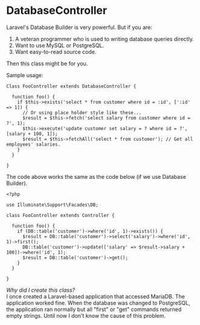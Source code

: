 # DatabaseController

Laravel's Database Builder is very powerful. But if you are:
1. A veteran programmer who is used to writing database queries directly.
2. Want to use MySQL or PostgreSQL.
3. Want easy-to-read source code.

Then this class might be for you.

Sample usage:

```
Class FooController extends DatabaseController {

  function foo() {
    if $this->exists('select * from customer where id = :id', [':id' => 1]) {
      // Or using place holder style like these...
      $result = $this->fetch('select salary from customer where id = ?', 1);
      $this->execute('update customer set salary = ? where id = ?', [salary + 100, 1]);
      $result = $this->fetchAll('select * from customer'); // Get all employees' salaries.
    }
  }

}
```

The code above works the same as the code below (if we use Database Builder).

```
<?php

use Illuminate\Support\Facades\DB;

class FooController extends Controller {

  function foo() {
    if (DB::table('customer')->where('id', 1)->exists()) {
      $result = DB::table('customer')->select('salary')->where('id', 1)->first();
      DB::table('customer')->update(['salary' => $result->salary + 100])->where('id', 1);
      $result = DB::table('customer')->get();
    }
  }
  
}
```

*Why did I create this class?*  
I once created a Laravel-based application that accessed MariaDB. The application worked fine. When the database was changed to PostgreSQL, the application ran normally but all "first" or "get" commands returned empty strings.
Until now I don't know the cause of this problem.
